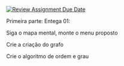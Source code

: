 [![Review Assignment Due Date](https://classroom.github.com/assets/deadline-readme-button-24ddc0f5d75046c5622901739e7c5dd533143b0c8e959d652212380cedb1ea36.svg)](https://classroom.github.com/a/Ozey_x3Y)

Primeira parte: 
Entega 01:

Siga o mapa mental, monte o menu proposto

Crie a criação do grafo

Crie o algoritmo de ordem e grau
